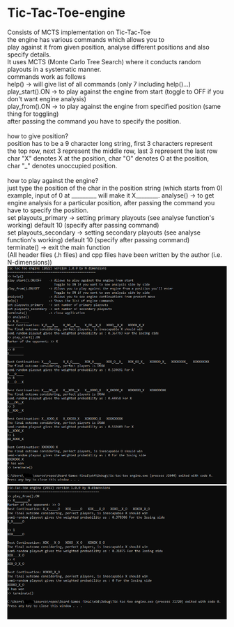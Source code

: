 # Tic-Tac-Toe-engine
Consists of MCTS implementation on Tic-Tac-Toe <br/>
the engine has various commands which allows you to <br/>
play against it from given position, analyse different positions and also specify details. <br/>
It uses MCTS (Monte Carlo Tree Search) where it conducts random playouts in a systematic manner. <br/>
commands work as follows <br/>
help()                 -> will give list of all commands (only 7 including help()...) <br/>
play_start().ON        -> to play against the engine from start (toggle to OFF if you don't want engine analysis) <br/>
play_from().ON         -> to play against the engine from specified position (same thing for toggling) <br/>
                          after passing the command you have to specify the position. <br/> <br/>
how to give position? <br/>
position has to be a 9 character long string, first 3 characters represent <br/>
the top row, next 3 represent the middle row, last 3 represent the last row <br/>
char "X" denotes X at the position, char "O" denotes O at the position, <br/>
char "_" denotes unoccupied position. <br/> <br/>
how to play against the engine? <br/>
just type the position of the char in the position string (which starts from 0) <br/>
example, input of 0 at _________ will make it X________.
analyse()              -> to get engine analysis for a particular position, after passing the command you have to specify the position.<br/>
set playouts_primary   -> setting primary playouts (see analyse function's working) default 10 (specify after passing command) <br/>
set playouts_secondary -> setting secondary playouts (see analyse function's working) default 10 (specify after passing command) <br/>
terminate()            -> exit the main function <br/>
(All header files (.h files) and cpp files have been written by the author (i.e. N-dimensions)) <br/>
![tic-tac-toe_output_1](https://github.com/N-dimensions/board-game-engines/blob/main/Tic-tac-toe-engine_output_1(2).PNG)
![tic-tac-toe_output_2](https://github.com/N-dimensions/board-game-engines/blob/main/Tic-tac-toe-engine_output_2(2).PNG)
